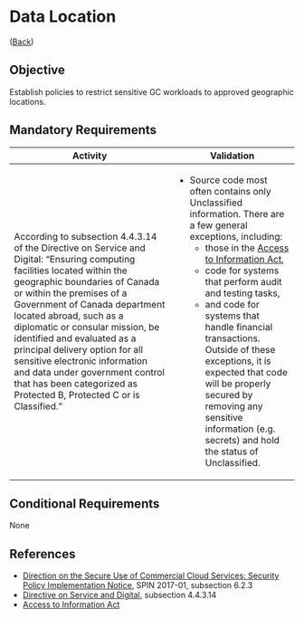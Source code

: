 # Data Location

([Back](../../GUARDRAILS.md))

## Objective

Establish policies to restrict sensitive GC workloads to approved geographic locations.


## Mandatory Requirements

| Activity | Validation |
| --- | --- |
| According to subsection 4.4.3.14 of the Directive on Service and Digital: “Ensuring computing facilities located within the geographic boundaries of Canada or within the premises of a Government of Canada department located abroad, such as a diplomatic or consular mission, be identified and evaluated as a principal delivery option for all sensitive electronic information and data under government control that has been categorized as Protected B, Protected C or is Classified.” | <ul><li>Source code most often contains only Unclassified information. There are a few general exceptions, including: <ul><li>those in the [Access to Information Act](http://laws-lois.justice.gc.ca/eng/acts/A-1/),</li><li> code for systems that perform audit and testing tasks,</li><li> and code for systems that handle financial transactions. Outside of these exceptions, it is expected that code will be properly secured by removing any sensitive information (e.g. secrets) and hold the status of Unclassified.</li></ul></li></ul> |

## Conditional Requirements

None

## References

- [Direction on the Secure Use of Commercial Cloud Services: Security Policy Implementation Notice](https://www.canada.ca/en/treasury-board-secretariat/services/access-information-privacy/security-identity-management/direction-secure-use-commercial-cloud-services-spin.html), SPIN 2017-01, subsection 6.2.3
- [Directive on Service and Digital](https://www.tbs-sct.canada.ca/pol/doc-eng.aspx?id=32601), subsection 4.4.3.14
- [Access to Information Act](http://laws-lois.justice.gc.ca/eng/acts/A-1/)
